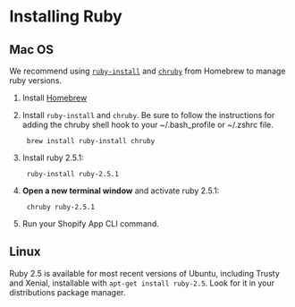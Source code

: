# Installing Ruby

## Mac OS

We recommend using [`ruby-install`][ruby-install] and [`chruby`][chruby] from Homebrew to manage ruby versions.

1. Install [Homebrew][brew]
1. Install `ruby-install` and `chruby`. Be sure to follow the instructions for adding the chruby shell hook to your ~/.bash_profile or ~/.zshrc file.

        brew install ruby-install chruby

1. Install ruby 2.5.1:

        ruby-install ruby-2.5.1

1. **Open a new terminal window** and activate ruby 2.5.1:

        chruby ruby-2.5.1

1. Run your Shopify App CLI command.

## Linux

Ruby 2.5 is available for most recent versions of Ubuntu, including Trusty and Xenial, installable with `apt-get install ruby-2.5`. Look for it in your distributions package manager.

[brew]:https://brew.sh
[chruby]:https://github.com/postmodern/chruby
[ruby-install]:https://github.com/postmodern/ruby-install
